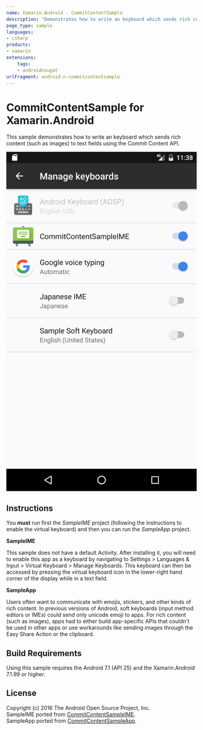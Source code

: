 ```yaml
---
name: Xamarin.Android - CommitContentSample
description: "Demonstrates how to write an keyboard which sends rich content (such as images) to text fields using the Commit Content API... (Android Nougat)"
page_type: sample
languages:
- csharp
products:
- xamarin
extensions:
    tags:
    - androidnougat
urlFragment: android-n-commitcontentsample
---
```

# CommitContentSample for Xamarin.Android

This sample demonstrates how to write an keyboard which sends rich content (such as images) to text fields using the Commit Content API.

![CommitContentSample application screenshot](Screenshots/Screenshot_1480948732.png)

## Instructions

You **must** run first the *SampleIME* project (following the instructions to enable the virtual keyboard) and then you can run the *SampleApp* project.

**SampleIME**

This sample does not have a default Activity. After installing it, you will need to enable this app as a keyboard by navigating to Settings > Languages & Input > Virtual Keyboard > Manage Keyboards. This keyboard can then be accessed by pressing the virtual keyboard icon in the lower-right hand corner of the display while in a text field.

**SampleApp**

Users often want to communicate with emojis, stickers, and other kinds of rich content. In previous versions of Android, soft keyboards (input method editors or IMEs) could send only unicode emoji to apps. For rich content (such as images), apps had to either build app-specific APIs that couldn't be used in other apps or use workarounds like sending images through the Easy Share Action or the clipboard.

## Build Requirements

Using this sample requires the Android 7.1 (API 25) and the Xamarin.Android 7.1.99 or higher.

## License

Copyright (c) 2016 The Android Open Source Project, Inc.  
SampleIME ported from [CommitContentSampleIME](https://github.com/googlesamples/android-CommitContentSampleIME).  
SampleApp ported from [CommitContentSampleApp](https://github.com/googlesamples/android-CommitContentSampleApp).  
